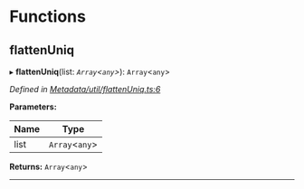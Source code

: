 

# Functions

<a id="flattenuniq"></a>

##  flattenUniq

▸ **flattenUniq**(list: *`Array`<`any`>*): `Array`<`any`>

*Defined in [Metadata/util/flattenUniq.ts:6](https://github.com/polkadot-js/api/blob/67a1bcc/packages/types/src/Metadata/util/flattenUniq.ts#L6)*

**Parameters:**

| Name | Type |
| ------ | ------ |
| list | `Array`<`any`> |

**Returns:** `Array`<`any`>

___

